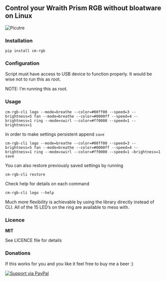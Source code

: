 ## Control your Wraith Prism RGB without bloatware on Linux
![Picutre](https://github.com/gfduszynski/cm-rgb/raw/master/IMG_2521.JPG)

### Installation
```
pip install cm-rgb
```

### Configuration

Script must have access to USB device to function properly.
It would be wise not to run this as root.

NOTE: I’m running this as root.

### Usage


```
cm-rgb-cli logo --mode=breathe --color=#00ff00 --speed=3 --brightness=5 fan --mode=breathe --color=#0000ff --speed=4 --brightness=1 ring --mode=swirl --color=#ff0000 --speed=1 --brightness=1
```

In order to make settings persistent append ``save``

```
cm-rgb-cli logo --mode=breathe --color=#00ff00 --speed=3 --brightness=5 fan --mode=breathe --color=#0000ff --speed=4 --brightness=1 ring --mode=swirl --color=#ff0000 --speed=1 –brightness=1 save
```

You can also restore previously saved settings by running
```
cm-rgb-cli restore
```

Check help for details on each command
```
cm-rgb-cli logo --help
```

Much more flexibility is achievable by using the library directly instead of CLI.
All of the 15 LED’s on the ring are available to mess with.

### Licence

**MIT** 

See LICENCE file for details

### Donations
If this works for you and you like it feel free to buy me a beer :)

[![Support via PayPal](https://cdn.rawgit.com/twolfson/paypal-github-button/1.0.0/dist/button.svg)](https://www.paypal.me/gfduszynski/)

